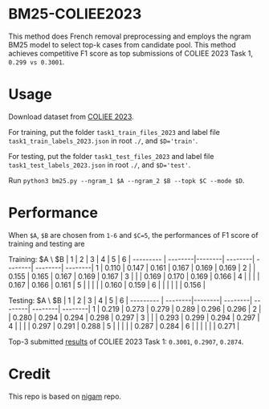 # BM25-COLIEE2023
This method does French removal preprocessing and employs the ngram BM25 model to select top-k cases from candidate pool. This method achieves competitive F1 score as top submissions of COLIEE 2023 Task 1, `0.299 vs 0.3001`.

# Usage
Download dataset from [COLIEE 2023](https://sites.ualberta.ca/~rabelo/COLIEE2023/).

For training, put the folder `task1_train_files_2023` and label file `task1_train_labels_2023.json` in root `./`, and `$D='train'`.

For testing, put the folder `task1_test_files_2023` and label file `task1_test_labels_2023.json` in root `./`, and `$D='test'`.

Run `python3 bm25.py --ngram_1 $A --ngram_2 $B --topk $C --mode $D`.

# Performance
When `$A`, `$B` are chosen from `1-6` and `$C=5`, the performances of F1 score of training and testing are

Training:
$A \ $B | 1 | 2 | 3 | 4 | 5 | 6 |
--------- | --------|--------| --------| --------| --------| --------|
1 | 0.110 | 0.147 | 0.161 | 0.167 | 0.169 | 0.169 |
2 |       | 0.155 | 0.165 | 0.167 | 0.169 | 0.167 |
3 |       |       | 0.169 | 0.170 | 0.169 | 0.166 |
4 |       |       |       | 0.167 | 0.166 | 0.161 |
5 |       |       |       |       | 0.160 | 0.159 |
6 |       |       |       |       |       | 0.156 |

Testing:
$A \ $B | 1 | 2 | 3 | 4 | 5 | 6 |
--------- | --------|--------| --------| --------| --------| --------|
1 | 0.219 | 0.273 | 0.279 | 0.289 | 0.296 | 0.296 |
2 |       | 0.280 | 0.294 | 0.294 | 0.298 | 0.297 |
3 |       |       | 0.293 | 0.299 | 0.294 | 0.297 |
4 |       |       |       | 0.297 | 0.291 | 0.288 |
5 |       |       |       |       | 0.287 | 0.284 |
6 |       |       |       |       |       | 0.271 |

Top-3 submitted [results](https://sites.ualberta.ca/~rabelo/COLIEE2023/task1_results.html) of COLIEE 2023 Task 1: `0.3001`, `0.2907`, `0.2874`.

# Credit
This repo is based on [nigam](https://github.com/ShubhamKumarNigam/COLIEE-22) repo.